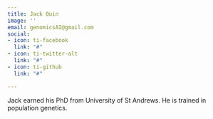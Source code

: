 ```yaml
---
title: Jack Quin
image: ''
email: genomicsAI@gmail.com
social:
- icon: ti-facebook
  link: "#"
- icon: ti-twitter-alt
  link: "#"
- icon: ti-github
  link: "#"

---
```

Jack earned his PhD from University of St Andrews. He is trained in population genetics.